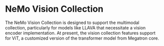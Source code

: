 NeMo Vision Collection
========================

The NeMo Vision Collection is designed to support the multimodal collection, particularly for models like LLAVA that necessitate a vision encoder implementation. At present, the vision collection features support for ViT, a customized version of the transformer model from Megatron core.